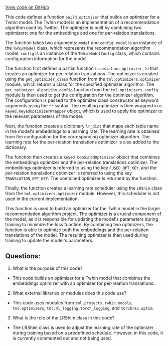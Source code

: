 [View code on GitHub](https://github.com/twitter/the-algorithm-ml/projects/twhin/optimizer.py)

This code defines a function `build_optimizer` that builds an optimizer for a Twhin model. The Twhin model is an implementation of a recommendation algorithm used by Twitter. The optimizer is built by combining two optimizers: one for the embeddings and one for per-relation translations. 

The function takes two arguments: `model` and `config`. `model` is an instance of the `TwhinModel` class, which represents the recommendation algorithm model. `config` is an instance of the `TwhinModelConfig` class, which contains configuration information for the model.

The function first defines a partial function `translation_optimizer_fn` that creates an optimizer for per-relation translations. The optimizer is created using the `get_optimizer_class` function from the `tml.optimizers.optimizer` module, which returns a class for the specified optimizer algorithm. The `get_optimizer_algorithm_config` function from the `tml.optimizers.config` module is then used to get the configuration for the optimizer algorithm. The configuration is passed to the optimizer class constructor as keyword arguments using the `**` syntax. The resulting optimizer is then wrapped in a `keyed.KeyedOptimizerWrapper` object, which is used to apply the optimizer to the relevant parameters of the model.

Next, the function creates a dictionary `lr_dict` that maps each table name in the model's embeddings to a learning rate. The learning rate is obtained from the configuration for the corresponding optimizer algorithm. The learning rate for the per-relation translations optimizer is also added to the dictionary.

The function then creates a `keyed.CombinedOptimizer` object that combines the embeddings optimizer and the per-relation translations optimizer. The embeddings optimizer is referred to using the key `FUSED_OPT_KEY`, and the per-relation translations optimizer is referred to using the key `TRANSLATION_OPT_KEY`. The combined optimizer is returned by the function.

Finally, the function creates a learning rate scheduler using the `LRShim` class from the `tml.optimizers.optimizer` module. However, this scheduler is not used in the current implementation.

This function is used to build an optimizer for the Twhin model in the larger recommendation algorithm project. The optimizer is a crucial component of the model, as it is responsible for updating the model's parameters during training to minimize the loss function. By combining two optimizers, the function is able to optimize both the embeddings and the per-relation translations of the model. The resulting optimizer is then used during training to update the model's parameters.
## Questions: 
 1. What is the purpose of this code?
- This code builds an optimizer for a Twhin model that combines the embeddings optimizer with an optimizer for per-relation translations.

2. What external libraries or modules does this code use?
- This code uses modules from `tml.projects.twhin.models`, `tml.optimizers`, `tml.ml_logging.torch_logging`, and `torchrec.optim`.

3. What is the role of the LRShim class in this code?
- The LRShim class is used to adjust the learning rate of the optimizer during training based on a predefined schedule. However, in this code, it is currently commented out and not being used.